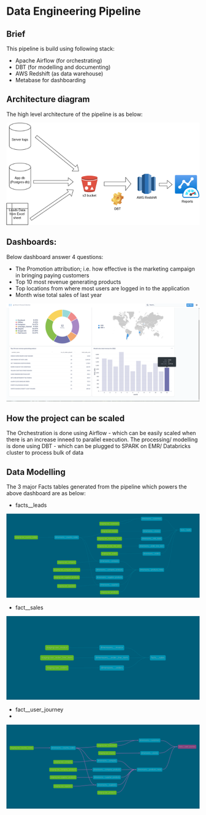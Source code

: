 # Data Engineering Pipeline

## Brief
This pipeline is build using following stack:
- Apache Airflow (for orchestrating)
- DBT (for modelling and documenting)
- AWS Redshift (as data warehouse)
- Metabase for dashboarding

## Architecture diagram
The high level architecture of the pipeline is as below:

![arch](./documentation/arch.png)


## Dashboards:
Below dashboard answer 4 questions:
- The Promotion attribution; i.e. how effective is the marketing campaign in bringing paying customers
- Top 10 most revenue generating products
- Top locations from where most users are logged in to the application
- Month wise total sales of last year


![arch](./documentation/dashboard.png)

## How the project can be scaled
The Orchestration is done using Airflow - which can be easily scaled when there is an increase inneed to parallel execution.
The processing/ modelling is done using DBT - which can be plugged to SPARK on EMR/ Databricks cluster to process bulk of data

## Data Modelling
The 3 major Facts tables generated from the pipeline which powers the above dashboard are as below:
- facts__leads

![arch](./documentation/dbt-dag.png)

- fact__sales

![arch](./documentation/dbt-dag%20(1).png)

- fact__user_journey
- 
![arch](./documentation/dbt-dag%20(2).png)



